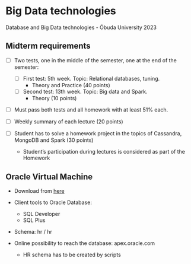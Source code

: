 # Big Data technologies
Database and Big Data technologies - Óbuda University 2023

## Midterm requirements
- [ ] Two tests, one in the middle of the semester, one at the end of the semester:
  - [ ] First test: 5th week. Topic: Relational databases, tuning.
    - Theory and Practice (40 points)
  - [ ] Second test: 13th week. Topic: Big data and Spark.
    - Theory (10 points)

- [ ] Must pass both tests and all homework with at least 51% each.

- [ ] Weekly summary of each lecture (20 points)

- [ ] Student has to solve a homework project in the topics of Cassandra, MongoDB and Spark (30 points)
  - Student’s participation during lectures is considered as part of the Homework

## Oracle Virtual Machine

- Download from [here](https://obudaiegyetem-my.sharepoint.com/:u:/g/personal/legradi_gabor_uni-obuda_hu/EXYR68hpKE5LoVZaNmTJOzkBD2-Q6FCL4O-DQ0SNYrJMiQ?e=fjWls2
)
- Client tools to Oracle Database:
  - SQL Developer
  - SQL Plus

- Schema: hr / hr

- Online possibility to reach the database: apex.oracle.com
    - HR schema has to be created by scripts
